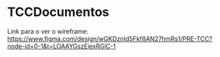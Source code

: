 # TCCDocumentos
Link para o ver o wireframe:
https://www.figma.com/design/wGKDznId5Fkf8AN27hmRs1/PRE-TCC?node-id=0-1&t=LOAAYGszEiexRGlC-1
